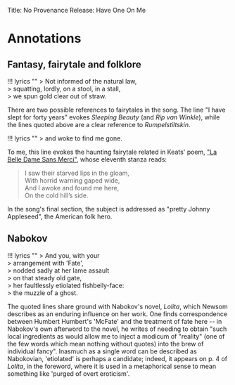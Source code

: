 Title: No Provenance
Release: Have One On Me

 # Annotations #

## Fantasy, fairytale and folklore ##

!!! lyrics ""
	> Not informed of the natural law,  
	> squatting, lordly, on a stool, in a stall,  
	> we spun gold clear out of straw.

There are two possible references to fairytales in the song. The line "I have slept for forty years" evokes *Sleeping Beauty* (and *Rip van Winkle*), while the lines quoted above are a clear reference to *Rumpelstiltskin*.

!!! lyrics ""
	> and woke to find me gone.

To me, this line evokes the haunting fairytale related in Keats' poem, ["La Belle Dame Sans Merci"](https://www.poetryfoundation.org/resources/learning/core-poems/detail/44475), whose eleventh stanza reads:

> I saw their starved lips in the gloam,  
> With horrid warning gaped wide,  
> And I awoke and found me here,  
> On the cold hill’s side. 

In the song's final section, the subject is addressed as "pretty Johnny Appleseed", the American folk hero.

## Nabokov ##

!!! lyrics ""
	> And you, with your    
	> arrangement with 'Fate',  
	> nodded sadly at her lame assault  
	> on that steady old gate,  
	> her faultlessly etiolated fishbelly-face:  
	> the muzzle of a ghost.

The quoted lines share ground with Nabokov's novel, *Lolita*, which Newsom describes as an enduring influence on her work. One finds correspondence between Humbert Humbert's 'McFate' and the treatment of fate here -- in Nabokov's own afterword to the novel, he writes of needing to obtain "such local ingredients as would allow me to inject a modicum of "reality" (one of the few words which mean nothing without quotes) into the brew of individual fancy". Inasmuch as a single word can be described as Nabokovian, 'etiolated' is perhaps a candidate; indeed, it appears on p. 4 of *Lolita*, in the foreword, where it is used in a metaphorical sense to mean something like 'purged of overt eroticism'.
